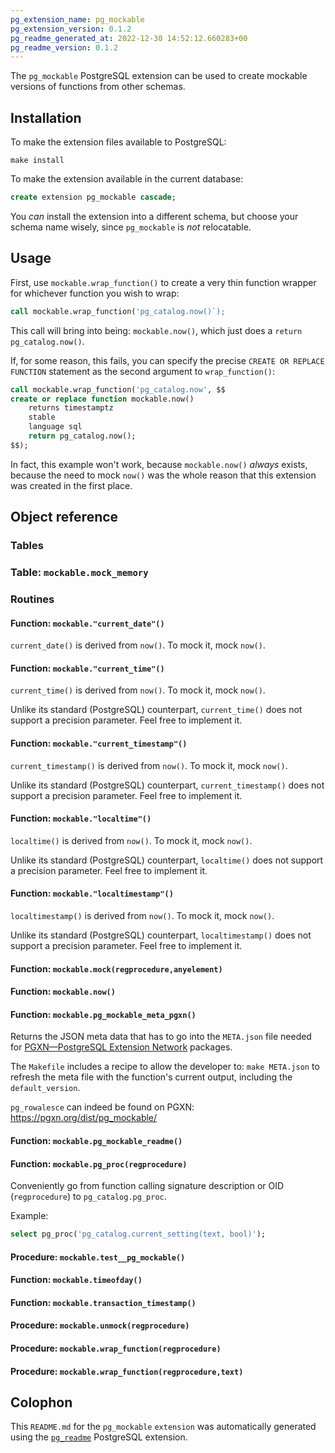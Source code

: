 ```yaml
---
pg_extension_name: pg_mockable
pg_extension_version: 0.1.2
pg_readme_generated_at: 2022-12-30 14:52:12.660283+00
pg_readme_version: 0.1.2
---
```


The `pg_mockable` PostgreSQL extension can be used to create mockable versions
of functions from other schemas.

## Installation

To make the extension files available to PostgreSQL:

```
make install
```

To make the extension available in the current database:

```sql
create extension pg_mockable cascade;
```

You _can_ install the extension into a different schema, but choose your schema
name wisely, since `pg_mockable` is _not_ relocatable.

## Usage

First, use `mockable.wrap_function()` to create a very thin function wrapper for whichever function you
wish to wrap:

```sql
call mockable.wrap_function('pg_catalog.now()`);
```

This call will bring into being: `mockable.now()`, which just does a `return pg_catalog.now()`.

If, for some reason, this fails, you can specify the precise `CREATE OR REPLACE FUNCTION` statement as the
second argument to `wrap_function()`:

```sql
call mockable.wrap_function('pg_catalog.now', $$
create or replace function mockable.now()
    returns timestamptz
    stable
    language sql
    return pg_catalog.now();
$$);
```

In fact, this example won't work, because `mockable.now()` _always_ exists, because the need to mock `now()`
was the whole reason that this extension was created in the first place.

## Object reference

### Tables

### Table: `mockable.mock_memory`

### Routines

#### Function: `mockable."current_date"()`

`current_date()` is derived from `now()`.  To mock it, mock `now()`.

#### Function: `mockable."current_time"()`

`current_time()` is derived from `now()`.  To mock it, mock `now()`.

Unlike its standard (PostgreSQL) counterpart, `current_time()` does not support a precision parameter.
Feel free to implement it.

#### Function: `mockable."current_timestamp"()`

`current_timestamp()` is derived from `now()`.  To mock it, mock `now()`.

Unlike its standard (PostgreSQL) counterpart, `current_timestamp()` does not support a precision parameter.
Feel free to implement it.

#### Function: `mockable."localtime"()`

`localtime()` is derived from `now()`.  To mock it, mock `now()`.

Unlike its standard (PostgreSQL) counterpart, `localtime()` does not support a precision parameter.
Feel free to implement it.

#### Function: `mockable."localtimestamp"()`

`localtimestamp()` is derived from `now()`.  To mock it, mock `now()`.

Unlike its standard (PostgreSQL) counterpart, `localtimestamp()` does not support a precision parameter.
Feel free to implement it.

#### Function: `mockable.mock(regprocedure,anyelement)`

#### Function: `mockable.now()`

#### Function: `mockable.pg_mockable_meta_pgxn()`

Returns the JSON meta data that has to go into the `META.json` file needed for
[PGXN—PostgreSQL Extension Network](https://pgxn.org/) packages.

The `Makefile` includes a recipe to allow the developer to: `make META.json` to
refresh the meta file with the function's current output, including the
`default_version`.

`pg_rowalesce` can indeed be found on PGXN: https://pgxn.org/dist/pg_mockable/

#### Function: `mockable.pg_mockable_readme()`

#### Function: `mockable.pg_proc(regprocedure)`

Conveniently go from function calling signature description or OID (`regprocedure`) to `pg_catalog.pg_proc`.

Example:

```sql
select pg_proc('pg_catalog.current_setting(text, bool)');
```

#### Procedure: `mockable.test__pg_mockable()`

#### Function: `mockable.timeofday()`

#### Function: `mockable.transaction_timestamp()`

#### Procedure: `mockable.unmock(regprocedure)`

#### Procedure: `mockable.wrap_function(regprocedure)`

#### Procedure: `mockable.wrap_function(regprocedure,text)`

## Colophon

This `README.md` for the `pg_mockable` `extension` was automatically generated using the
[`pg_readme`](https://github.com/bigsmoke/pg_readme) PostgreSQL
extension.
